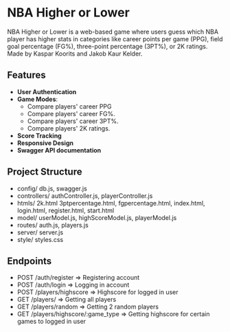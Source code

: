 # NBA Higher or Lower
NBA Higher or Lower is a web-based game where users guess which NBA player has higher stats in categories like career points per game (PPG), field goal percentage (FG%), three-point percentage (3PT%), or 2K ratings. Made by Kaspar Koorits and Jakob Kaur Kelder.

## Features
- **User Authentication**
- **Game Modes**:
  - Compare players' career PPG
  - Compare players' career FG%.
  - Compare players' career 3PT%.
  - Compare players' 2K ratings.
- **Score Tracking**
- **Responsive Design**
- **Swagger API documentation**

## Project Structure
- config/ db.js, swagger.js 
- controllers/ authController.js, playerController.js 
- htmls/ 2k.html 3ptpercentage.html, fgpercentage.html, index.html, login.html, register.html, start.html 
- model/ userModel.js, highScoreModel.js, playerModel.js
- routes/ auth.js, players.js 
- server/ server.js 
- style/ styles.css

## Endpoints
- POST /auth/register => Registering account
- POST /auth/login => Logging in account
- POST /players/highscore => Highscore for logged in user
- GET /players/ => Getting all players
- GET /players/random => Getting 2 random players
- GET /players/highscore/:game_type => Getting highscore for certain games to logged in user
